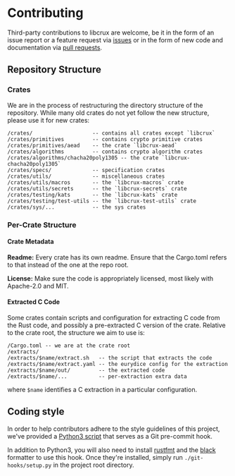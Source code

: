 # Contributing

Third-party contributions to libcrux are welcome, be it in the form of an issue
report or a feature request via [issues](https://github.com/cryspen/libcrux)
or in the form of new code and documentation via [pull requests](https://github.com/cryspen/libcrux/pulls).

## Repository Structure

### Crates

We are in the process of restructuring the directory structure of the repository.
While many old crates do not yet follow the new structure, please use it for new
crates:

```
/crates/                   -- contains all crates except `libcrux`
/crates/primitives         -- contains crypto primitive crates
/crates/primitives/aead    -- the crate `libcrux-aead`
/crates/algorithms         -- contains crypto algorithm crates
/crates/algorithms/chacha20poly1305 -- the crate `libcrux-chacha20poly1305`
/crates/specs/             -- specification crates
/crates/utils/             -- miscellaneous crates
/crates/utils/macros       -- the `libcrux-macros` crate
/crates/utils/secrets      -- the `libcrux-secrets` crate
/crates/testing/kats       -- the `libcrux-kats` crate
/crates/testing/test-utils -- the `libcrux-test-utils` crate
/crates/sys/...            -- the sys crates
```

### Per-Crate Structure

#### Crate Metadata

**Readme:** Every crate has its own readme. Ensure that the Cargo.toml refers to
that instead of the one at the repo root.

**License:** Make sure the code is appropriately licensed, most likely with
Apache-2.0 and MIT.

#### Extracted C Code

Some crates contain scripts and configuration for extracting C code from the
Rust code, and possibly a pre-extracted C version of the crate.
Relative to the crate root, the structure we aim to use is:

```
/Cargo.toml -- we are at the crate root
/extracts/
/extracts/$name/extract.sh   -- the script that extracts the code
/extracts/$name/extract.yaml -- the eurydice config for the extraction
/extracts/$name/out/         -- the extracted code
/extracts/$name/...          -- per-extraction extra data
```

where `$name` identifies a C extraction in a particular configuration.

## Coding style

In order to help contributors adhere to the style guidelines of this project,
we've provided a [Python3 script](git-hooks/pre-commit.py) that serves as a Git pre-commit hook.

In addition to Python3, you will also need to install [rustfmt](https://github.com/rust-lang/rustfmt) and the [black](https://github.com/psf/black) formatter to use this hook. Once they're installed, simply
run `./git-hooks/setup.py` in the project root directory.
